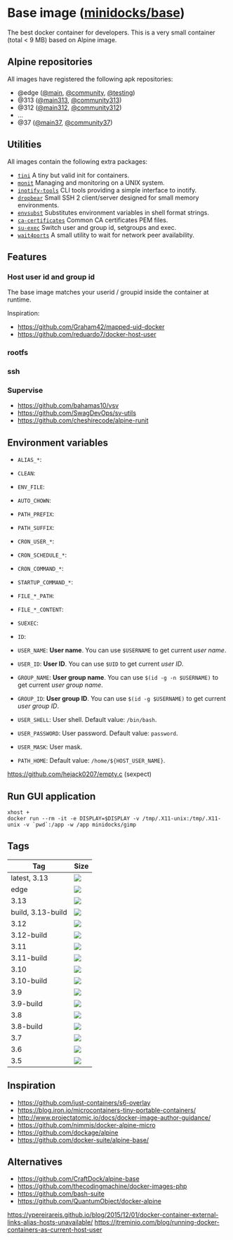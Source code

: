 Base image ([minidocks/base](https://hub.docker.com/r/minidocks/base))
======================================================================

The best docker container for developers. This is a very small container
(total < 9 MB) based on Alpine image.

Alpine repositories
-------------------

All images have registered the following apk repositories:

- @edge ([@main](http://dl-cdn.alpinelinux.org/alpine/edge/main), [@community](http://dl-cdn.alpinelinux.org/alpine/edge/community), [@testing](http://dl-cdn.alpinelinux.org/alpine/edge/testing))
- @313 ([@main313](http://dl-cdn.alpinelinux.org/alpine/v3.13/main), [@community313](http://dl-cdn.alpinelinux.org/alpine/v3.13/community))
- @312 ([@main312](http://dl-cdn.alpinelinux.org/alpine/v3.12/main), [@community312](http://dl-cdn.alpinelinux.org/alpine/v3.12/community))
- …
- @37 ([@main37](http://dl-cdn.alpinelinux.org/alpine/v3.7/main), [@community37](http://dl-cdn.alpinelinux.org/alpine/v3.7/community))

Utilities
---------

All images contain the following extra packages:

- [`tini`](https://github.com/krallin/tini) A tiny but valid init for containers.
- [`monit`](http://mmonit.com/monit) Managing and monitoring on a UNIX system.
- [`inotify-tools`](https://github.com/rvoicilas/inotify-tools) CLI tools providing a simple interface to inotify.
- [`dropbear`](https://matt.ucc.asn.au/dropbear/dropbear.html) Small SSH 2 client/server designed for small memory environments.
- [`envsubst`](https://linux.die.net/man/1/envsubst) Substitutes environment variables in shell format strings.
- [`ca-certificates`](https://www.mozilla.org/en-US/about/governance/policies/security-group/certs/) Common CA certificates PEM files.
- [`su-exec`](https://github.com/ncopa/su-exec) Switch user and group id, setgroups and exec.
- [`wait4ports`](https://github.com/erikogan/wait4ports) A small utility to wait for network peer availability.

Features
--------

### Host user id and group id

The base image matches your userid / groupid inside the container at runtime.

Inspiration:
- https://github.com/Graham42/mapped-uid-docker
- https://github.com/reduardo7/docker-host-user


### rootfs

### ssh

### Supervise

- https://github.com/bahamas10/vsv
- https://github.com/SwagDevOps/sv-utils
- https://github.com/cheshirecode/alpine-runit

Environment variables
---------------------

- `ALIAS_*`:
- `CLEAN`:
- `ENV_FILE`:
- `AUTO_CHOWN`:
- `PATH_PREFIX`:
- `PATH_SUFFIX`:
- `CRON_USER_*`:
- `CRON_SCHEDULE_*`:
- `CRON_COMMAND_*`:

- `STARTUP_COMMAND_*`:

- `FILE_*_PATH`:
- `FILE_*_CONTENT`:

- `SUEXEC`:
- `ID`:
- `USER_NAME`: **User name**. You can use `$USERNAME` to get current *user name*.
- `USER_ID`: **User ID**. You can use `$UID` to get current *user ID*.
- `GROUP_NAME`: **User group name**. You can use `$(id -g -n $USERNAME)` to get current *user group name*.
- `GROUP_ID`: **User group ID**. You can use `$(id -g $USERNAME)` to get current *user group ID*.
- `USER_SHELL`: User shell. Default value: `/bin/bash`.
- `USER_PASSWORD`: User password. Default value: `password`.
- `USER_MASK`: User mask.

- `PATH_HOME`: Default value: `/home/${HOST_USER_NAME}`.

https://github.com/hejack0207/empty.c
(sexpect)

Run GUI application
-------------------

```
xhost +
docker run --rm -it -e DISPLAY=$DISPLAY -v /tmp/.X11-unix:/tmp/.X11-unix -v `pwd`:/app -w /app minidocks/gimp
```

Tags
----

 Tag               | Size
 ---               | ----
 latest, 3.13      | ![](https://images.microbadger.com/badges/image/minidocks/base.svg)
 edge              | ![](https://images.microbadger.com/badges/image/minidocks/base:edge.svg)
 3.13              | ![](https://images.microbadger.com/badges/image/minidocks/base:3.13.svg)
 build, 3.13-build | ![](https://images.microbadger.com/badges/image/minidocks/base:3.13-build.svg)
 3.12              | ![](https://images.microbadger.com/badges/image/minidocks/base:3.12.svg)
 3.12-build        | ![](https://images.microbadger.com/badges/image/minidocks/base:3.12-build.svg)
 3.11              | ![](https://images.microbadger.com/badges/image/minidocks/base:3.11.svg)
 3.11-build        | ![](https://images.microbadger.com/badges/image/minidocks/base:3.11-build.svg)
 3.10              | ![](https://images.microbadger.com/badges/image/minidocks/base:3.10.svg)
 3.10-build        | ![](https://images.microbadger.com/badges/image/minidocks/base:3.10-build.svg)
 3.9               | ![](https://images.microbadger.com/badges/image/minidocks/base:3.9.svg)
 3.9-build         | ![](https://images.microbadger.com/badges/image/minidocks/base:3.9-build.svg)
 3.8               | ![](https://images.microbadger.com/badges/image/minidocks/base:3.8.svg)
 3.8-build         | ![](https://images.microbadger.com/badges/image/minidocks/base:3.8-build.svg)
 3.7               | ![](https://images.microbadger.com/badges/image/minidocks/base:3.7.svg)
 3.6               | ![](https://images.microbadger.com/badges/image/minidocks/base:3.6.svg)
 3.5               | ![](https://images.microbadger.com/badges/image/minidocks/base:3.5.svg)

Inspiration
-----------

- https://github.com/just-containers/s6-overlay
- https://blog.iron.io/microcontainers-tiny-portable-containers/
- http://www.projectatomic.io/docs/docker-image-author-guidance/
- https://github.com/nimmis/docker-alpine-micro
- https://github.com/dockage/alpine
- https://github.com/docker-suite/alpine-base/

Alternatives
------------
- https://github.com/CraftDock/alpine-base
- https://github.com/thecodingmachine/docker-images-php
- https://github.com/bash-suite
- https://github.com/QuantumObject/docker-alpine


https://ypereirareis.github.io/blog/2015/12/01/docker-container-external-links-alias-hosts-unavailable/
https://jtreminio.com/blog/running-docker-containers-as-current-host-user
